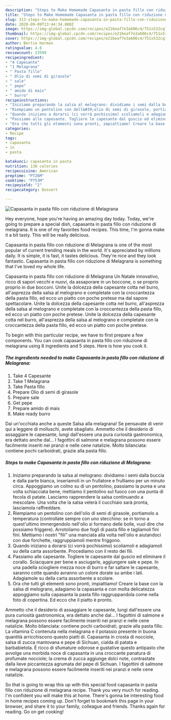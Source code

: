 ```yaml
---
description: "Steps to Make Homemade Capasanta in pasta fillo con riduzione di Melagrana"
title: "Steps to Make Homemade Capasanta in pasta fillo con riduzione di Melagrana"
slug: 313-steps-to-make-homemade-capasanta-in-pasta-fillo-con-riduzione-di-melagrana
date: 2020-09-09T13:44:34.880Z
image: https://img-global.cpcdn.com/recipes/e216eaf7e3a606c4/751x532cq70/capasanta-in-pasta-fillo-con-riduzione-di-melagrana-recipe-main-photo.jpg
thumbnail: https://img-global.cpcdn.com/recipes/e216eaf7e3a606c4/751x532cq70/capasanta-in-pasta-fillo-con-riduzione-di-melagrana-recipe-main-photo.jpg
cover: https://img-global.cpcdn.com/recipes/e216eaf7e3a606c4/751x532cq70/capasanta-in-pasta-fillo-con-riduzione-di-melagrana-recipe-main-photo.jpg
author: Bertie Harmon
ratingvalue: 4.6
reviewcount: 23599
recipeingredient:
- "4 Capesante"
- "1 Melagrana"
- " Pasta fillo"
- " Olio di semi di girasole"
- " sale"
- " pepe"
- " amido di mais"
- " burro"
recipeinstructions:
- "Iniziamo preparando la salsa al melograno: dividiamo i semi dalla buccia e dalla parte bianca, inseriamoli in un frullatore e frulliamo per un minuto circa. Appoggiamo un colino su di un pentolino, passiamo la purea e una volta schiacciata bene, mettiamo il pentolino sul fuoco con una punta di fecola di patate. Lasciamo rapprendere la salsa continuando a mescolare. Una volta che la salsa velerà il cucchiaio sarà pronta, lasciamola raffreddare."
- "Riempiamo un pentolino con dell&#39;olio di semi di girasole, portiamolo a temperatura (controllate sempre con uno stecchino: se in torno a quest&#39;ultimo immergendolo nell&#39;olio si formano delle bolle, vuol dire che possiamo friggere). Arrotoliamo due fogli di pasta fillo e tagliamoli fini fini. Mettiamo i nostri &#34;fili&#34; una manciata alla volta nell&#39;olio e aiutandoci con due forchette, raggruppiamoli mentre friggono."
- "Quando iniziano a dorarsi (ci vorrà pochissimo) scoliamoli e adagiamoli su della carta assorbente. Procediamo con il resto dei fili."
- "Passiamo alle capesante. Togliere le capesante dal guscio ed eliminare il corallo. Sciacquare per bene e asciugarle, aggiungere sale e pepe. In una padella sciogliere mezza noce di burro e far saltare le capesante, saranno cotte quando avranno un colore dorate su ambe i lati. Adagiamole su della carta assorbente a scolare."
- "Ora che tutti gli elementi sono pronti, impiattiamo! Creare la base con la salsa di melograno, adagiamo la capasanta e con molta delicatezza appoggiamo sulla capasanta la pasta fillo raggruppandola come nella foto di copertina. Ed ecco che il piatto è pronto."
categories:
- Recipe
tags:
- capasanta
- in
- pasta

katakunci: capasanta in pasta 
nutrition: 138 calories
recipecuisine: American
preptime: "PT26M"
cooktime: "PT53M"
recipeyield: "2"
recipecategory: Dessert

---
```



![Capasanta in pasta fillo con riduzione di Melagrana](https://img-global.cpcdn.com/recipes/e216eaf7e3a606c4/751x532cq70/capasanta-in-pasta-fillo-con-riduzione-di-melagrana-recipe-main-photo.jpg)

Hey everyone, hope you're having an amazing day today. Today, we're going to prepare a special dish, capasanta in pasta fillo con riduzione di melagrana. It is one of my favorites food recipes. This time, I'm gonna make it a bit tasty. This will be really delicious.

Capasanta in pasta fillo con riduzione di Melagrana is one of the most popular of current trending meals in the world. It's appreciated by millions daily. It is simple, it is fast, it tastes delicious. They're nice and they look fantastic. Capasanta in pasta fillo con riduzione di Melagrana is something that I've loved my whole life.

Capasanta in pasta fillo con riduzione di Melagrana Un Natale innovativo, ricco di sapori vecchi e nuovi, da assaporare in un boccone, o se proprio proprio in due bocconi. Unite la dolcezza della capesante cotta nel burro, all&#39;asprezza della salsa al melograno e completate con la croccantezza della pasta fillo, ed ecco un piatto con poche pretese ma dal sapore spettacolare. Unite la dolcezza della capesante cotta nel burro, all&#39;asprezza della salsa al melograno e completate con la croccantezza della pasta fillo, ed ecco un piatto con poche pretese. Unite la dolcezza della capesante cotta nel burro, all&#39;asprezza della salsa al melograno e completate con la croccantezza della pasta fillo, ed ecco un piatto con poche pretese.


To begin with this particular recipe, we have to first prepare a few components. You can cook capasanta in pasta fillo con riduzione di melagrana using 8 ingredients and 5 steps. Here is how you cook it.

<!--inarticleads1-->

##### The ingredients needed to make Capasanta in pasta fillo con riduzione di Melagrana:

1. Take 4 Capesante
1. Take 1 Melagrana
1. Take  Pasta fillo
1. Prepare  Olio di semi di girasole
1. Prepare  sale
1. Get  pepe
1. Prepare  amido di mais
1. Make ready  burro


Dai un&#39;occhiata anche a queste Salsa alla melagrana! Se pensavate di venir qui a leggere di molluschi, avete sbagliato. Ammetto che il desiderio di assaggiare le capesante, lungi dall&#39;essere una pura curiosità gastronomica, era dettato anche dal… I fagottini di salmone e melagrana possono essere facilmente inseriti nei pranzi e nelle cene natalizie. Molto bilanciata: contiene pochi carboidrati, grazie alla pasta fillo. 

<!--inarticleads2-->

##### Steps to make Capasanta in pasta fillo con riduzione di Melagrana:

1. Iniziamo preparando la salsa al melograno: dividiamo i semi dalla buccia e dalla parte bianca, inseriamoli in un frullatore e frulliamo per un minuto circa. Appoggiamo un colino su di un pentolino, passiamo la purea e una volta schiacciata bene, mettiamo il pentolino sul fuoco con una punta di fecola di patate. Lasciamo rapprendere la salsa continuando a mescolare. Una volta che la salsa velerà il cucchiaio sarà pronta, lasciamola raffreddare.
1. Riempiamo un pentolino con dell&#39;olio di semi di girasole, portiamolo a temperatura (controllate sempre con uno stecchino: se in torno a quest&#39;ultimo immergendolo nell&#39;olio si formano delle bolle, vuol dire che possiamo friggere). Arrotoliamo due fogli di pasta fillo e tagliamoli fini fini. Mettiamo i nostri &#34;fili&#34; una manciata alla volta nell&#39;olio e aiutandoci con due forchette, raggruppiamoli mentre friggono.
1. Quando iniziano a dorarsi (ci vorrà pochissimo) scoliamoli e adagiamoli su della carta assorbente. Procediamo con il resto dei fili.
1. Passiamo alle capesante. Togliere le capesante dal guscio ed eliminare il corallo. Sciacquare per bene e asciugarle, aggiungere sale e pepe. In una padella sciogliere mezza noce di burro e far saltare le capesante, saranno cotte quando avranno un colore dorate su ambe i lati. Adagiamole su della carta assorbente a scolare.
1. Ora che tutti gli elementi sono pronti, impiattiamo! Creare la base con la salsa di melograno, adagiamo la capasanta e con molta delicatezza appoggiamo sulla capasanta la pasta fillo raggruppandola come nella foto di copertina. Ed ecco che il piatto è pronto.


Ammetto che il desiderio di assaggiare le capesante, lungi dall&#39;essere una pura curiosità gastronomica, era dettato anche dal… I fagottini di salmone e melagrana possono essere facilmente inseriti nei pranzi e nelle cene natalizie. Molto bilanciata: contiene pochi carboidrati, grazie alla pasta fillo. La vitamina C contenuta nella melagrana e il potassio presente in buona quantità arricchiscono questo piatti di. Capasanta in crosta di nocciole, salsa di zucca mantovana e pepe di Sichuan, cialda di patata e barbabietola. È ricco di sfumature odorose e gustative questo antipasto che avvolge una morbida noce di capasanta in una croccante panatura di profumate nocciole; la crema di zucca aggiunge dolci note, contrastate dalla lieve piccantezza agrumata del pepe di Sichuan. I fagottini di salmone e melagrana possono essere facilmente inseriti nei pranzi e nelle cene natalizie. 

So that is going to wrap this up with this special food capasanta in pasta fillo con riduzione di melagrana recipe. Thank you very much for reading. I'm confident you will make this at home. There's gonna be interesting food in home recipes coming up. Don't forget to bookmark this page in your browser, and share it to your family, colleague and friends. Thanks again for reading. Go on get cooking!

